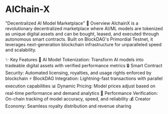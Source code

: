 # AIChain-X
"Decentralized AI Model Marketplace"
🚀 Overview
AIchainX is a revolutionary decentralized marketplace where AI/ML models are tokenized as unique digital assets and can be bought, leased, and executed through autonomous smart contracts. Built on BlockDAG's Primordial Testnet, it leverages next-generation blockchain infrastructure for unparalleled speed and scalability.

✨ Key Features
🧠 AI Model Tokenization: Transform AI models into tradeable digital assets with verified performance metrics
🔒 Smart Contract Security: Automated licensing, royalties, and usage rights enforced by blockchain
⚡ BlockDAG Integration: Lightning-fast transactions with parallel execution capabilities
📊 Dynamic Pricing: Model prices adjust based on real-time performance and demand analytics
🎯 Performance Verification: On-chain tracking of model accuracy, speed, and reliability
💰 Creator Economy: Seamless royalty distribution and revenue sharing
